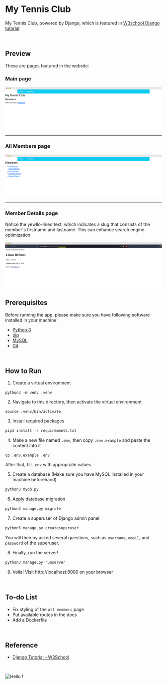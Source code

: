 # My Tennis Club

My Tennis Club, powered by Django, which is featured in [W3school Django tutorial](https://www.w3schools.com/django/index.php)

<br>

## Preview

These are pages featured in the website:

### Main page

<img src="demo/main-s.png" alt="main page" />

<hr>

### All Members page

<img src="demo/all-members-s.png" alt="all members page" />

<hr>

### Member Details page

Notice the yewllo-lined text, which indicates a slug that consists of the member's firstname and lastname. This can enhance search engine optimization

<img src="demo/member-detail-s.png" alt="member's details page" />

<br>

## Prerequisites

Before running the app, please make sure you have following software installed in your machine:
- [Python 3](https://www.python.org/downloads/)
- [pip](https://pip.pypa.io/en/stable/installation/)
- [MySQL](https://dev.mysql.com/doc/mysql-installation-excerpt/8.0/en/)
- [Git](https://github.com/git-guides/install-git)

<br>

## How to Run

1. Create a virtual environment

```
python3 -m venv .venv
```

2. Navigate to this directory, then activate the virtual environment

```
source .venv/bin/activate
```

3. Install required packages

```python
pip3 install -r requirements.txt
```

4. Make a new file named `.env`, then copy `.env.example` and paste the content into it

```
cp .env.example .env
```

After that, fill `.env` with appropriate values

5. Create a database (Make sure you have MySQL installed in your machine beforehand)

```python
python3 mydb.py
```

6. Apply database migration

```python
python3 manage.py migrate
```

7. Create a superuser of Django admin panel

```python
python3 manage.py createsuperuser
```

You will then by asked several questions, such as `username`, `email`, and `password` of the superuser.

8. Finally, run the server!

```python
python3 manage.py runserver
```

9. Voila! Visit http://localhost:8000 on your browser

<br>

## To-do List

- Fix styling of the `all members` page
- Put available routes in the docs
- Add a Dockerfile

<br>

## Reference

- [Django Tutorial - W3School](https://www.w3schools.com/django/index.php)

<br>

![Hello !](https://api.visitorbadge.io/api/VisitorHit?user=kevinadhiguna&repo=django-tennis-club&label=thanks%20for%20dropping%20in%20!&labelColor=%23000000&countColor=%23FFFFFF)
